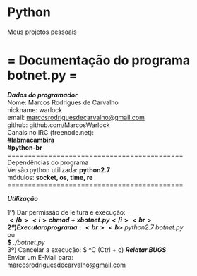 Python
======

Meus projetos pessoais


<h1>= Documentação do programa botnet.py =</h1>


***Dados do programador***<br>
Nome: Marcos Rodrigues de Carvalho<br>
nickname: warlock<br>
email: marcosrodriguesdecarvalho@gmail.com<br>
github: github.com/MarcosWarlock<br>
Canais no IRC (freenode.net): <br>
	<b>#labmacambira</b><br>
	<b>#python-br</b><br>
===========================================<br>
Dependências do programa<br>
Versão python utilizada: <b>python2.7</b><br>
módulos: <b>socket, os, time, re</b><br>
===========================================<br>

***Utilização***<br>

1º) Dar permissão de leitura e execução:<br>
	<b>$</b> <i>chmod +x botnet.py</i><br>
2º) Executar o programa:<br>
	<b>$</b> <i>python2.7 botnet.py</i><br>
		ou<br>
	<b>$</b> <i>./botnet.py</i><br>
3º) Cancelar a execução:
	$ ^C (Ctrl + c)
***Relatar BUGS*** <br>
Enviar um E-Mail para:<br>
	marcosrodriguesdecarvalho@gmail.com<br>
 
